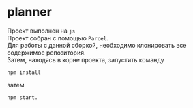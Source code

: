 # planner

Проект выполнен на `js`  
Проект собран с помощью `Parcel`.  
Для работы с данной сборкой, необходимо клонировать все содержимое репозитория.  
Затем, находясь в корне проекта, запустить команду
```
npm install
```
затем 
```
npm start.  
```

